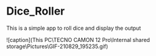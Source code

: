 # Dice_Roller
This is a simple app to roll dice and display the output


![caption](This PC\TECNO CAMON 12 Pro\Internal shared storage\Pictures\GIF-210829_195235.gif)
